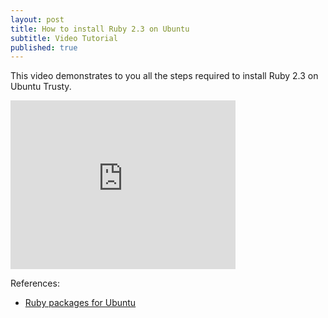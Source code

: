 ```yaml
---
layout: post
title: How to install Ruby 2.3 on Ubuntu
subtitle: Video Tutorial
published: true
---
```


This video demonstrates to you all the steps required to install Ruby 2.3 on Ubuntu Trusty.

<iframe width="360" height="270" src="https://www.youtube.com/embed/bLREaDcGcNE" frameborder="0" allowfullscreen></iframe>

References:

* [Ruby packages for Ubuntu](https://www.brightbox.com/docs/ruby/ubuntu/)

